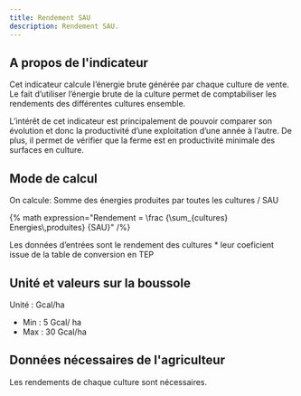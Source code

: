 ```yaml
---
title: Rendement SAU
description: Rendement SAU.
---
```

## A propos de l'indicateur
Cet indicateur calcule l’énergie brute générée par chaque culture de vente. Le fait d’utiliser l’énergie brute de la culture permet de comptabiliser les rendements des différentes cultures ensemble. 

L’intérêt de cet indicateur est principalement de pouvoir comparer son évolution et donc la productivité d’une exploitation d’une année à l’autre. De plus, il permet de vérifier que la ferme est en productivité minimale des surfaces en culture.

## Mode de calcul

On calcule: Somme des énergies produites par toutes les cultures / SAU

{% math expression="Rendement = \\frac {\\sum_{cultures} Energies\\,produites} {SAU}" /%}

Les données d’entrées sont le rendement des cultures \* leur coeficient issue de la table de conversion en TEP


## Unité et valeurs sur la boussole

Unité : Gcal/ha

- Min : 5 Gcal/ ha 
- Max : 30 Gcal/ha 

## Données nécessaires de l'agriculteur

Les rendements de chaque culture sont nécessaires.


